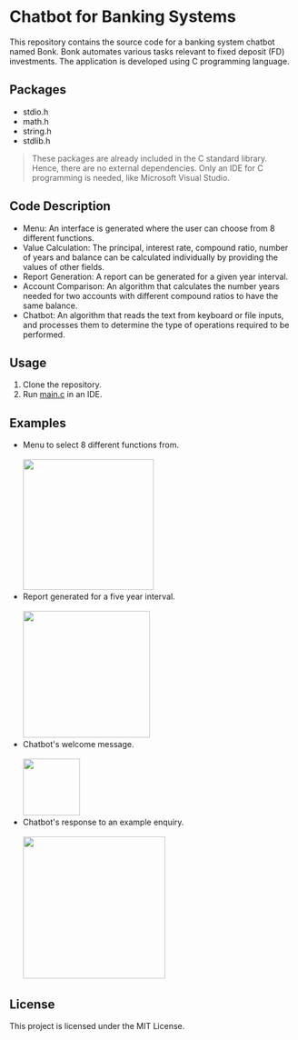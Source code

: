 # Chatbot for Banking Systems
This repository contains the source code for a banking system chatbot named Bonk. Bonk automates various tasks relevant to fixed deposit (FD) investments. The application is developed using C programming language.
## Packages
- stdio.h
- math.h
- string.h
- stdlib.h
> These packages are already included in the C standard library. Hence, there are no external dependencies. Only an IDE for C programming is needed, like Microsoft Visual Studio.
## Code Description
- Menu: An interface is generated where the user can choose from 8 different functions.
- Value Calculation: The principal, interest rate, compound ratio, number of years and balance can be calculated individually by providing the values of other fields.
- Report Generation: A report can be generated for a given year interval.
- Account Comparison: An algorithm that calculates the number years needed for two accounts with different compound ratios to have the same balance.
- Chatbot: An algorithm that reads the text from keyboard or file inputs, and processes them to determine the type of operations required to be performed.
## Usage
1. Clone the repository.
2. Run [main.c](https://github.com/julianganjs/banking-system-chatbot/blob/main/main.c) in an IDE.
## Examples
- Menu to select 8 different functions from.
<br><br><img src="https://github.com/julianganjs/banking-system-chatbot/assets/127673790/e0cc7fc2-255d-42ad-b6b4-2d9fd8f0bfa1" height="230"><br>
- Report generated for a five year interval.
<br><br><img src="https://github.com/julianganjs/banking-system-chatbot/assets/127673790/4287d254-0043-4550-a2d4-e82ed884e8c3" height="223"><br>
- Chatbot's welcome message.
<br><br><img src="https://github.com/julianganjs/banking-system-chatbot/assets/127673790/4929dbd0-7e38-4d48-a4eb-565b0330257d" height="100"><br>
- Chatbot's response to an example enquiry.
<br><br><img src="https://github.com/julianganjs/banking-system-chatbot/assets/127673790/5fd90b04-5761-4422-bf1e-32fa76bc9cc9" height="250"><br>
## License
This project is licensed under the MIT License.
